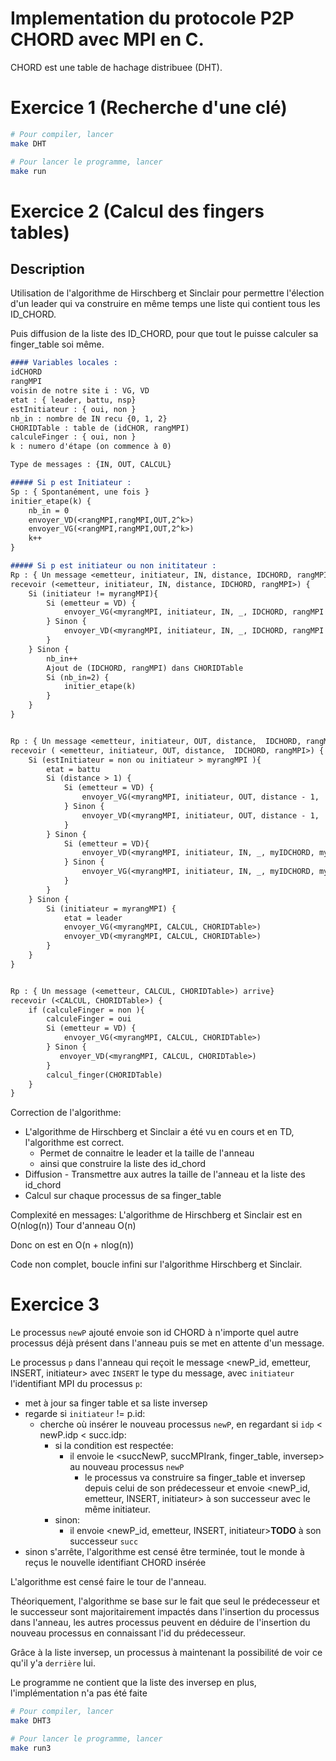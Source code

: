# Implementation du protocole P2P CHORD avec MPI en C.

CHORD est une table de hachage distribuee (DHT).




# Exercice 1 (Recherche d'une clé)

```bash
# Pour compiler, lancer
make DHT

# Pour lancer le programme, lancer
make run
```

# Exercice 2 (Calcul des fingers tables)

## Description

Utilisation de l'algorithme de Hirschberg et Sinclair pour permettre l'élection d'un leader qui va construire en même temps une liste qui contient tous les ID_CHORD.

Puis diffusion de la liste des ID_CHORD, pour que tout le puisse calculer sa finger_table soi même.

```md
#### Variables locales :
idCHORD
rangMPI 
voisin de notre site i : VG, VD
etat : { leader, battu, nsp}
estInitiateur : { oui, non }
nb_in : nombre de IN recu {0, 1, 2}
CHORIDTable : table de (idCHOR, rangMPI)
calculeFinger : { oui, non }
k : numero d'étape (on commence à 0)

Type de messages : {IN, OUT, CALCUL}

##### Si p est Initiateur :
Sp : { Spontanément, une fois }
initier_etape(k) {
    nb_in = 0
    envoyer_VD(<rangMPI,rangMPI,OUT,2^k>)
    envoyer_VG(<rangMPI,rangMPI,OUT,2^k>)
    k++
}

##### Si p est initiateur ou non inititateur : 
Rp : { Un message <emetteur, initiateur, IN, distance, IDCHORD, rangMPI> arrive}
recevoir (<emetteur, initiateur, IN, distance, IDCHORD, rangMPI>) {
    Si (initiateur != myrangMPI){
        Si (emetteur = VD) {
            envoyer_VG(<myrangMPI, initiateur, IN, _, IDCHORD, rangMPI >)
        } Sinon {
            envoyer_VD(<myrangMPI, initiateur, IN, _, IDCHORD, rangMPI >)
        }
    } Sinon {
        nb_in++
        Ajout de (IDCHORD, rangMPI) dans CHORIDTable
        Si (nb_in=2) {
            initier_etape(k)
        }
    }
}


Rp : { Un message <emetteur, initiateur, OUT, distance,  IDCHORD, rangMPI> arrive}
recevoir ( <emetteur, initiateur, OUT, distance,  IDCHORD, rangMPI>) {
    Si (estInitiateur = non ou initiateur > myrangMPI ){
        etat = battu 
        Si (distance > 1) {
            Si (emetteur = VD) {
                envoyer_VG(<myrangMPI, initiateur, OUT, distance - 1,  IDCHORD, rangMPI>)
            } Sinon {
                envoyer_VD(<myrangMPI, initiateur, OUT, distance - 1,  IDCHORD, rangMPI>)
            }
        } Sinon {
            Si (emetteur = VD){
                envoyer_VD(<myrangMPI, initiateur, IN, _, myIDCHORD, myrangMPI>)
            } Sinon {
                envoyer_VG(<myrangMPI, initiateur, IN, _, myIDCHORD, myrangMPI>)
            }
        }
    } Sinon {
        Si (initiateur = myrangMPI) {
            etat = leader
            envoyer_VG(<myrangMPI, CALCUL, CHORIDTable>)
            envoyer_VD(<myrangMPI, CALCUL, CHORIDTable>)
        }
    }
}


Rp : { Un message (<emetteur, CALCUL, CHORIDTable>) arrive}
recevoir (<CALCUL, CHORIDTable>) {
    if (calculeFinger = non ){
        calculeFinger = oui
        Si (emetteur = VD) {
            envoyer_VG(<myrangMPI, CALCUL, CHORIDTable>)
        } Sinon {
           envoyer_VD(<myrangMPI, CALCUL, CHORIDTable>)
        }
        calcul_finger(CHORIDTable)
    }
}
```

Correction de l'algorithme:
- L'algorithme de Hirschberg et Sinclair a été vu en cours et en TD, l'algorithme est correct.
    - Permet de connaitre le leader et la taille de l'anneau
    - ainsi que construire la liste des id_chord
- Diffusion
        - Transmettre aux autres la taille de l'anneau et la liste des id_chord
- Calcul sur chaque processus de sa finger_table

Complexité en messages:
L'algorithme de Hirschberg et Sinclair est en O(nlog(n))
Tour d'anneau O(n) 

Donc on est en O(n + nlog(n))

Code non complet, boucle infini sur l'algorithme Hirschberg et Sinclair.

# Exercice 3

Le processus `newP` ajouté envoie son id CHORD à n'importe quel autre processus déjà présent dans l'anneau puis se met en attente d'un message.

Le processus `p` dans l'anneau qui reçoit le message <newP_id, emetteur, INSERT, initiateur> avec `INSERT` le type du message, avec `initiateur` l'identifiant MPI du processus `p`:
- met à jour sa finger table et sa liste inversep
- regarde si `initiateur` != p.id:
    - cherche où insérer le nouveau processus `newP`, en regardant si `idp` < newP.idp < succ.idp:
        - si la condition est respectée:
            - il envoie le <succNewP, succMPIrank, finger_table, inversep> au nouveau processus `newP`
                - le processus va construire sa finger_table et inversep depuis celui de son prédecesseur et envoie <newP_id, emetteur, INSERT, initiateur> à son successeur avec le même initiateur.
        - sinon:
            - il envoie <newP_id, emetteur, INSERT, initiateur>**TODO** à son successeur `succ`
- sinon s'arrête, l'algorithme est censé être terminée, tout le monde à reçus le nouvelle identifiant CHORD insérée

L'algorithme est censé faire le tour de l'anneau.

Théoriquement, l'algorithme se base sur le fait que seul le prédecesseur et le successeur sont majoritairement impactés dans l'insertion du processus dans l'anneau, les autres processus peuvent en déduire de l'insertion du nouveau processus en connaissant l'id du prédecesseur.

Grâce à la liste inversep, un processus à maintenant la possibilité de voir ce qu'il y'a `derrière` lui.

Le programme ne contient que la liste des inversep en plus, l'implémentation n'a pas été faite
```bash
# Pour compiler, lancer
make DHT3

# Pour lancer le programme, lancer
make run3
```
